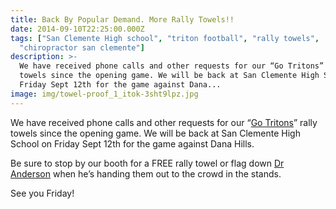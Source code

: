 ```yaml
---
title: Back By Popular Demand. More Rally Towels!!
date: 2014-09-10T22:25:00.000Z
tags: ["San Clemente High school", "triton football", "rally towels",
  "chiropractor san clemente"]
description: >-
  We have received phone calls and other requests for our “Go Tritons” rally
  towels since the opening game. We will be back at San Clemente High School on
  Friday Sept 12th for the game against Dana...
image: img/towel-proof_1_itok-3sht9lpz.jpg
---
```

We have received phone calls and other requests for our “[](<>)[Go Tritons](towel-give-away-night-san-clemente-hs-aug-29th.html "Go Tritons")” rally towels since the opening game. We will be back at San Clemente High School on Friday Sept 12th for the game against Dana Hills.

Be sure to stop by our booth for a FREE rally towel or flag down [Dr Anderson](../meet-doctors.html "meet the dr") when he’s handing them out to the crowd in the stands.

See you Friday!